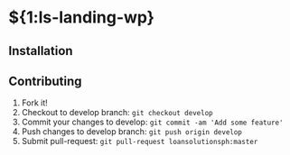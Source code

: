 # ${1:ls-landing-wp}

## Installation

## Contributing
1. Fork it!
2. Checkout to develop branch: `git checkout develop`
3. Commit your changes to develop: `git commit -am 'Add some feature'`
4. Push changes to develop branch: `git push origin develop`
5. Submit pull-request: `git pull-request loansolutionsph:master`
